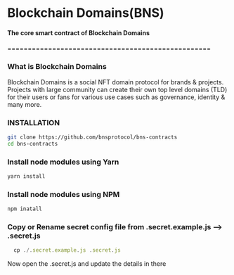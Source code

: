 # Blockchain Domains(BNS)
#### The core smart contract of Blockchain Domains 
==================================================

### What is Blockchain Domains
Blockchain Domains is a social NFT domain protocol for brands & projects. Projects with large community can create their own top level domains (TLD) for their users or fans for various use cases such as governance, identity & many more.

### INSTALLATION
```sh
git clone https://github.com/bnsprotocol/bns-contracts
cd bns-contracts
```

### Install node modules using Yarn 
```sh 
yarn install
```

### Install node modules using  NPM 
```sh 
npm inatall
```

### Copy or Rename secret config file from .secret.example.js --> .secret.js
```js 
  cp ./.secret.example.js .secret.js
 ```

Now open the .secret.js and update the details in there 

